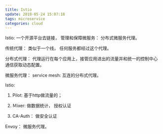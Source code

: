 ```yaml
---
title: Istio
update: 2018-05-24 15:07:18
tags: microservice
categories: cloud
---
```


Istio: 一个开源平台去链接， 管理和保障微服务： 分布式微服务代理。

传统代理： 类似于一个线， 任何服务都经过这个代理。

分布式代理： 代理运行在每个应用上，接管应用进出的流量并和统一的控制中心通信获取动态配置。

微服务代理： service mesh: 互连的分布式代理。

Istio: 

1. Pilot: 基于http做流量的； 

2. Ｍixer: 做数据统计， 授权认证

3. CA-Auth： 做安全认证

Envoy： 微服务代理。

